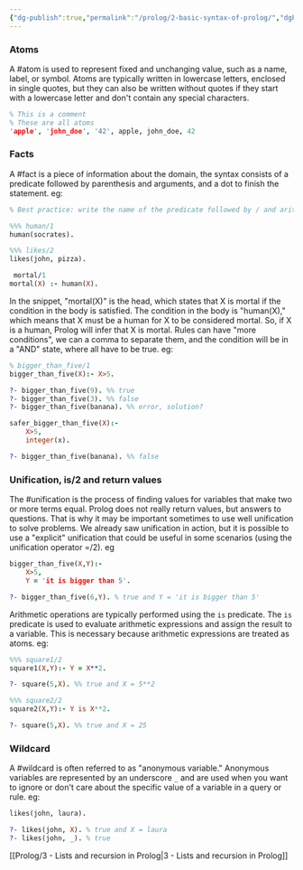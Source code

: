 ```yaml
---
{"dg-publish":true,"permalink":"/prolog/2-basic-syntax-of-prolog/","dgPassFrontmatter":true,"noteIcon":""}
---
```


### Atoms
A #atom is used to represent fixed and unchanging value, such as a name, label, or symbol. Atoms are typically written in lowercase letters, enclosed in single quotes, but they can also be written without quotes if they start with a lowercase letter and don't contain any special characters.
```prolog
% This is a comment
% These are all atoms
'apple', 'john_doe', '42', apple, john_doe, 42
```
### Facts
A #fact is a piece of information about the domain, the syntax consists of a predicate followed by parenthesis and arguments, and a dot to finish the statement. eg:
```prolog
% Best practice: write the name of the predicate followed by / and arity

%%% human/1
human(socrates).

%%% likes/2
likes(john, pizza).

 mortal/1
mortal(X) :- human(X).
```
In the snippet, "mortal(X)" is the head, which states that X is mortal if the condition in the body is satisfied. The condition in the body is "human(X)," which means that X must be a human for X to be considered mortal. So, if X is a human, Prolog will infer that X is mortal.
Rules can have "more conditions", we can a comma to separate them, and the condition will be in a "AND" state, where all have to be true. eg:
```prolog
% bigger_than_five/1
bigger_than_five(X):- X>5.

?- bigger_than_five(9). %% true
?- bigger_than_five(3). %% false
?- bigger_than_five(banana). %% error, solution?

safer_bigger_than_five(X):-
	X>5,
	integer(x).

?- bigger_than_five(banana). %% false
```
### Unification, is/2 and return values
The #unification is the process of finding values for variables that make two or more terms equal. Prolog does not really return values, but answers to questions. That is why it may be important sometimes to use well unification to solve problems.
We already saw unification in action, but it is possible to use a "explicit" unification that could be useful in some scenarios (using the unification operator =/2). eg
```prolog
bigger_than_five(X,Y):-
	X>5,
	Y = 'it is bigger than 5'.

?- bigger_than_five(6,Y). % true and Y = 'it is bigger than 5'
```
Arithmetic operations are typically performed using the `is` predicate. The `is` predicate is used to evaluate arithmetic expressions and assign the result to a variable. This is necessary because arithmetic expressions are treated as atoms. eg:
```prolog
%%% square1/2
square1(X,Y):- Y = X**2.

?- square(5,X). %% true and X = 5**2

%%% square2/2
square2(X,Y):- Y is X**2.

?- square(5,X). %% true and X = 25
```
### Wildcard
A #wildcard is often referred to as "anonymous variable." Anonymous variables are represented by an underscore `_` and are used when you want to ignore or don't care about the specific value of a variable in a query or rule. eg:
```prolog
likes(john, laura).

?- likes(john, X). % true and X = laura
?- likes(john, _). % true
```

[[Prolog/3 - Lists and recursion in Prolog\|3 - Lists and recursion in Prolog]]